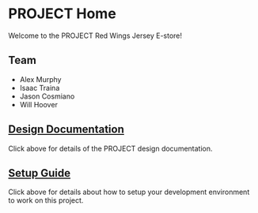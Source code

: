 # PROJECT Home

Welcome to the PROJECT Red Wings Jersey E-store!

## Team

* Alex Murphy
* Isaac Traina
* Jason Cosmiano
* Will Hoover

## [Design Documentation](DesignDoc)

Click above for details of the PROJECT design documentation.

## [Setup Guide](SetupGuide)

Click above for details about how to setup your development environment to work on this project.
